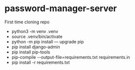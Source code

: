 # password-manager-server

First time cloning repo
- python3 -m venv .venv
- source .venv/bin/activate
- python -m pip install — upgrade pip
- pip install django-admin
- pip install pip-tools
- pip-compile --output-file=requirements.txt requirements.in
- pip install -r requirements.txt

